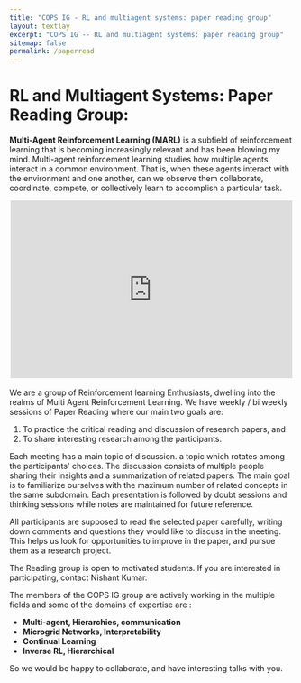 ```yaml
---
title: "COPS IG - RL and multiagent systems: paper reading group"
layout: textlay
excerpt: "COPS IG -- RL and multiagent systems: paper reading group"
sitemap: false
permalink: /paperread
---
```


# RL and Multiagent Systems: Paper Reading Group:


**Multi-Agent Reinforcement Learning (MARL)** is a subfield of reinforcement learning that is becoming increasingly relevant and has been blowing my mind. Multi-agent reinforcement learning studies how multiple agents interact in a common environment. That is, when these agents interact with the environment and one another, can we observe them collaborate, coordinate, compete, or collectively learn to accomplish a particular task.
<br>

<div align="center"><iframe width="500" height="315" src="https://www.youtube.com/embed/kopoLzvh5jY" title="YouTube video player" frameborder="0" allow="accelerometer; autoplay; clipboard-write; encrypted-media; gyroscope; picture-in-picture" allowfullscreen> </iframe></div>
<br>
We are a group of Reinforcement learning Enthusiasts, dwelling into the realms of Multi Agent Reinforcement Learning. 
We have weekly / bi weekly sessions of Paper Reading where our main two goals are: 


1. To practice the critical reading and discussion of research papers, and 
2. To share interesting research among the participants.

Each meeting has a main topic of discussion. a topic which rotates among the participants' choices. The discussion consists of multiple people sharing their insights and a summarization of related papers. The main goal is to familiarize ourselves with the maximum number of related concepts in the same subdomain. Each presentation is followed by doubt sessions and thinking sessions while notes are maintained for future reference.

All participants are supposed to read the selected paper carefully, writing down comments and questions they would like to discuss in the meeting. This helps us look for opportunities to improve in the paper, and pursue them as a research project.

The Reading group  is open to motivated students. 
If you are interested in participating, contact Nishant Kumar.

The members of the COPS IG group are actively working in the multiple fields and some of the domains of expertise are :
* **Multi-agent, Hierarchies, communication**
* **Microgrid Networks, Interpretability**
* **Continual Learning**
* **Inverse RL,  Hierarchical** 

So we would be happy to collaborate, and have interesting talks with you.



